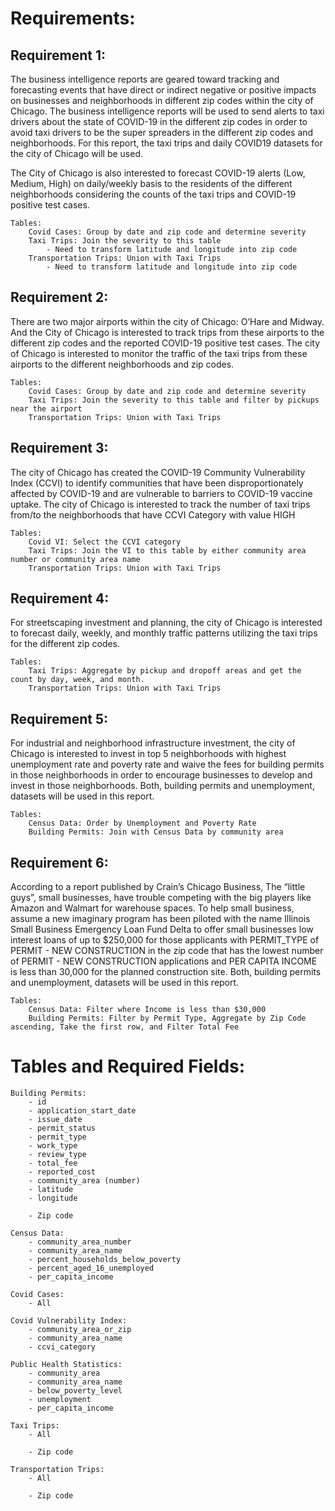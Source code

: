 # Requirements:

## Requirement 1:
The business intelligence reports are geared toward tracking and forecasting events that have direct or indirect negative or positive impacts on businesses and neighborhoods in different zip codes within the city of Chicago. The business intelligence reports will be used to send alerts to taxi drivers about the state of COVID-19 in the different zip codes in order to avoid taxi drivers to be the super spreaders in the different zip codes and neighborhoods. For this report, the taxi trips and daily COVID19 datasets for the city of Chicago will be used.

The City of Chicago is also interested to forecast COVID-19 alerts (Low, Medium, High) on daily/weekly basis to the residents of the different neighborhoods considering the counts of the taxi trips and COVID-19 positive test cases.

    Tables: 
        Covid Cases: Group by date and zip code and determine severity
        Taxi Trips: Join the severity to this table
            - Need to transform latitude and longitude into zip code
        Transportation Trips: Union with Taxi Trips
            - Need to transform latitude and longitude into zip code

## Requirement 2:
There are two major airports within the city of Chicago: O’Hare and Midway. And the City of Chicago is interested to track trips from these airports to the different zip codes and the reported COVID-19 positive test cases. The city of Chicago is interested to monitor the traffic of the taxi trips from these airports to the different neighborhoods and zip codes.

    Tables:
        Covid Cases: Group by date and zip code and determine severity
        Taxi Trips: Join the severity to this table and filter by pickups near the airport
        Transportation Trips: Union with Taxi Trips

## Requirement 3:
The city of Chicago has created the COVID-19 Community Vulnerability Index (CCVI) to identify communities that have been disproportionately affected by COVID-19 and are vulnerable to barriers to COVID-19 vaccine uptake. The city of Chicago is interested to track the number of taxi trips from/to the neighborhoods that have CCVI Category with value HIGH

    Tables:
        Covid VI: Select the CCVI category
        Taxi Trips: Join the VI to this table by either community area number or community area name
        Transportation Trips: Union with Taxi Trips

## Requirement 4:
For streetscaping investment and planning, the city of Chicago is interested to forecast daily, weekly, and monthly traffic patterns utilizing the taxi trips for the different zip codes.

    Tables:
        Taxi Trips: Aggregate by pickup and dropoff areas and get the count by day, week, and month.
        Transportation Trips: Union with Taxi Trips

## Requirement 5:
For industrial and neighborhood infrastructure investment, the city of Chicago is interested to invest in top 5 neighborhoods with highest unemployment rate and poverty rate and waive the fees for building permits in those neighborhoods in order to encourage businesses to develop and invest in those neighborhoods. Both, building permits and unemployment, datasets will be used in this report.

    Tables:
        Census Data: Order by Unemployment and Poverty Rate
        Building Permits: Join with Census Data by community area

## Requirement 6:
According to a report published by Crain’s Chicago Business, The “little guys”, small businesses, have trouble competing with the big players like Amazon and Walmart for warehouse spaces. To help small business, assume a new imaginary program has been piloted with the name Illinois Small Business Emergency Loan Fund Delta to offer small businesses low interest loans of up to $250,000 for those applicants with PERMIT_TYPE of PERMIT - NEW CONSTRUCTION in the zip code that has the lowest number of PERMIT - NEW CONSTRUCTION applications and PER CAPITA INCOME is less than 30,000 for the planned construction site. Both, building permits and unemployment, datasets will be used in this report.

    Tables:
        Census Data: Filter where Income is less than $30,000
        Building Permits: Filter by Permit Type, Aggregate by Zip Code ascending, Take the first row, and Filter Total Fee

# Tables and Required Fields:

    Building Permits:
        - id
        - application_start_date
        - issue_date
        - permit_status
        - permit_type
        - work_type
        - review_type
        - total_fee
        - reported_cost
        - community_area (number)
        - latitude
        - longitude

        - Zip code
    
    Census Data:
        - community_area_number
        - community_area_name
        - percent_households_below_poverty
        - percent_aged_16_unemployed
        - per_capita_income

    Covid Cases:
        - All

    Covid Vulnerability Index:
        - community_area_or_zip
        - community_area_name
        - ccvi_category

    Public Health Statistics:
        - community_area
        - community_area_name
        - below_poverty_level
        - unemployment
        - per_capita_income
    
    Taxi Trips:
        - All

        - Zip code
    
    Transportation Trips:
        - All
        
        - Zip code